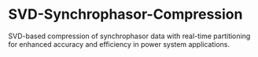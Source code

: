 # SVD-Synchrophasor-Compression
SVD-based compression of synchrophasor data with real-time partitioning for enhanced accuracy and efficiency in power system applications.
